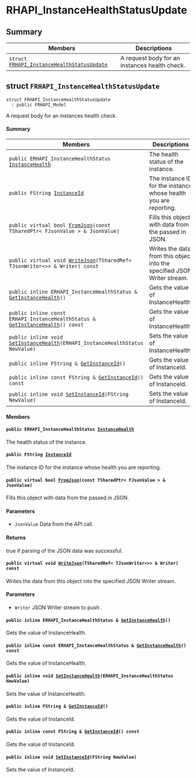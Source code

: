 # RHAPI_InstanceHealthStatusUpdate <a id="group__RHAPI__InstanceHealthStatusUpdate"></a>

## Summary

 Members                        | Descriptions                                
--------------------------------|---------------------------------------------
`struct `[`FRHAPI_InstanceHealthStatusUpdate`](#structFRHAPI__InstanceHealthStatusUpdate) | A request body for an instances health check.

## struct `FRHAPI_InstanceHealthStatusUpdate` <a id="structFRHAPI__InstanceHealthStatusUpdate"></a>

```
struct FRHAPI_InstanceHealthStatusUpdate
  : public FRHAPI_Model
```

A request body for an instances health check.

#### Summary

 Members                        | Descriptions                                
--------------------------------|---------------------------------------------
`public ERHAPI_InstanceHealthStatus `[`InstanceHealth`](#structFRHAPI__InstanceHealthStatusUpdate_1a22014dd48fb92af16e5c96500b5ecd2e) | The health status of the instance.
`public FString `[`InstanceId`](#structFRHAPI__InstanceHealthStatusUpdate_1af49eb08bd68d937ff09af2ab23839b71) | The instance ID for the instance whose health you are reporting.
`public virtual bool `[`FromJson`](#structFRHAPI__InstanceHealthStatusUpdate_1a7b36499cd62e987ae794f5148d65b043)`(const TSharedPtr< FJsonValue > & JsonValue)` | Fills this object with data from the passed in JSON.
`public virtual void `[`WriteJson`](#structFRHAPI__InstanceHealthStatusUpdate_1a6d5e5054aaf5929c1517761dca916347)`(TSharedRef< TJsonWriter<>> & Writer) const` | Writes the data from this object into the specified JSON Writer stream.
`public inline ERHAPI_InstanceHealthStatus & `[`GetInstanceHealth`](#structFRHAPI__InstanceHealthStatusUpdate_1aee3b1e634828fa5e708bb279f1ae3614)`()` | Gets the value of InstanceHealth.
`public inline const ERHAPI_InstanceHealthStatus & `[`GetInstanceHealth`](#structFRHAPI__InstanceHealthStatusUpdate_1a82f83d721db301c89eb0bdbce11a9ab3)`() const` | Gets the value of InstanceHealth.
`public inline void `[`SetInstanceHealth`](#structFRHAPI__InstanceHealthStatusUpdate_1a118ed7a3b14461e9650ae70cd2c71217)`(ERHAPI_InstanceHealthStatus NewValue)` | Sets the value of InstanceHealth.
`public inline FString & `[`GetInstanceId`](#structFRHAPI__InstanceHealthStatusUpdate_1ac700bdfe25364183c4113ffd5f3a3c8e)`()` | Gets the value of InstanceId.
`public inline const FString & `[`GetInstanceId`](#structFRHAPI__InstanceHealthStatusUpdate_1adb98c332bf94570d61b2cc7be9466370)`() const` | Gets the value of InstanceId.
`public inline void `[`SetInstanceId`](#structFRHAPI__InstanceHealthStatusUpdate_1a03b4d45807ee5dd20addf7a1a35c6166)`(FString NewValue)` | Sets the value of InstanceId.

#### Members

#### `public ERHAPI_InstanceHealthStatus `[`InstanceHealth`](#structFRHAPI__InstanceHealthStatusUpdate_1a22014dd48fb92af16e5c96500b5ecd2e) <a id="structFRHAPI__InstanceHealthStatusUpdate_1a22014dd48fb92af16e5c96500b5ecd2e"></a>

The health status of the instance.

#### `public FString `[`InstanceId`](#structFRHAPI__InstanceHealthStatusUpdate_1af49eb08bd68d937ff09af2ab23839b71) <a id="structFRHAPI__InstanceHealthStatusUpdate_1af49eb08bd68d937ff09af2ab23839b71"></a>

The instance ID for the instance whose health you are reporting.

#### `public virtual bool `[`FromJson`](#structFRHAPI__InstanceHealthStatusUpdate_1a7b36499cd62e987ae794f5148d65b043)`(const TSharedPtr< FJsonValue > & JsonValue)` <a id="structFRHAPI__InstanceHealthStatusUpdate_1a7b36499cd62e987ae794f5148d65b043"></a>

Fills this object with data from the passed in JSON.

#### Parameters
* `JsonValue` Data from the API call.

#### Returns
true if parsing of the JSON data was successful.

#### `public virtual void `[`WriteJson`](#structFRHAPI__InstanceHealthStatusUpdate_1a6d5e5054aaf5929c1517761dca916347)`(TSharedRef< TJsonWriter<>> & Writer) const` <a id="structFRHAPI__InstanceHealthStatusUpdate_1a6d5e5054aaf5929c1517761dca916347"></a>

Writes the data from this object into the specified JSON Writer stream.

#### Parameters
* `Writer` JSON Writer stream to push .

#### `public inline ERHAPI_InstanceHealthStatus & `[`GetInstanceHealth`](#structFRHAPI__InstanceHealthStatusUpdate_1aee3b1e634828fa5e708bb279f1ae3614)`()` <a id="structFRHAPI__InstanceHealthStatusUpdate_1aee3b1e634828fa5e708bb279f1ae3614"></a>

Gets the value of InstanceHealth.

#### `public inline const ERHAPI_InstanceHealthStatus & `[`GetInstanceHealth`](#structFRHAPI__InstanceHealthStatusUpdate_1a82f83d721db301c89eb0bdbce11a9ab3)`() const` <a id="structFRHAPI__InstanceHealthStatusUpdate_1a82f83d721db301c89eb0bdbce11a9ab3"></a>

Gets the value of InstanceHealth.

#### `public inline void `[`SetInstanceHealth`](#structFRHAPI__InstanceHealthStatusUpdate_1a118ed7a3b14461e9650ae70cd2c71217)`(ERHAPI_InstanceHealthStatus NewValue)` <a id="structFRHAPI__InstanceHealthStatusUpdate_1a118ed7a3b14461e9650ae70cd2c71217"></a>

Sets the value of InstanceHealth.

#### `public inline FString & `[`GetInstanceId`](#structFRHAPI__InstanceHealthStatusUpdate_1ac700bdfe25364183c4113ffd5f3a3c8e)`()` <a id="structFRHAPI__InstanceHealthStatusUpdate_1ac700bdfe25364183c4113ffd5f3a3c8e"></a>

Gets the value of InstanceId.

#### `public inline const FString & `[`GetInstanceId`](#structFRHAPI__InstanceHealthStatusUpdate_1adb98c332bf94570d61b2cc7be9466370)`() const` <a id="structFRHAPI__InstanceHealthStatusUpdate_1adb98c332bf94570d61b2cc7be9466370"></a>

Gets the value of InstanceId.

#### `public inline void `[`SetInstanceId`](#structFRHAPI__InstanceHealthStatusUpdate_1a03b4d45807ee5dd20addf7a1a35c6166)`(FString NewValue)` <a id="structFRHAPI__InstanceHealthStatusUpdate_1a03b4d45807ee5dd20addf7a1a35c6166"></a>

Sets the value of InstanceId.


